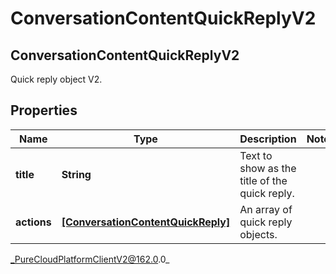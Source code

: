 # ConversationContentQuickReplyV2

## ConversationContentQuickReplyV2
Quick reply object V2.

## Properties

|Name | Type | Description | Notes|
|------------ | ------------- | ------------- | -------------|
| **title** | **String** | Text to show as the title of the quick reply. | |
| **actions** | [**[ConversationContentQuickReply]**](ConversationContentQuickReply) | An array of quick reply objects. | |



_PureCloudPlatformClientV2@162.0.0_
